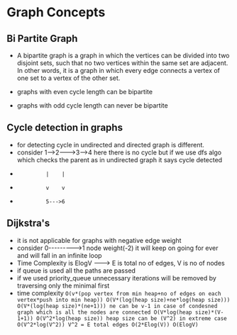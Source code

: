 # Graph Concepts
## Bi Partite Graph
- A bipartite graph is a graph in which the vertices can be divided into two disjoint sets, such that no two vertices within the same set are adjacent. In other words, it is a graph in which every edge connects a vertex of one set to a vertex of the other set.

- graphs with even cycle length can be bipartite 
- graphs with odd cycle length can never be bipartite

## Cycle detection in graphs
- for detecting cycle in undirected and directed graph is different.
- consider 1-->2--->3-->4 here there is no cycle but if we use dfs algo which checks the parent as in undirected graph it says cycle detected
-              |    |
-              v    v
-              5--->6


## Dijkstra's
- it is not applicable for graphs with negative edge weight
- consider 0--------->1 node weight(-2) it will keep on going for ever and will fall in an infinite loop
- Time Complexity is ElogV ---> E is total no of edges, V is no of nodes
- if queue is used all the paths are passed
- if we used priority_queue unnecessary iterations will be removed by traversing only the minimal first
- time complexity
`O(v*(pop vertex from min heap+no of edges on each vertex*push into min heap))
O(V*(log(heap size)+ne*log(heap size)))
O(V*(log(heap size)*(ne+1)))
ne can be v-1 in case of condesned graph which is all the nodes are connected
O(V*log(heap size)*(V-1+1))
O(V^2*log(heap size))
heap size can be (V^2) in extreme case
O(V^2*log(V^2))
V^2 = E total edges
O(2*Elog(V))
O(ElogV)`